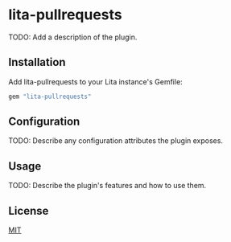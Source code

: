 # lita-pullrequests

TODO: Add a description of the plugin.

## Installation

Add lita-pullrequests to your Lita instance's Gemfile:

``` ruby
gem "lita-pullrequests"
```


## Configuration

TODO: Describe any configuration attributes the plugin exposes.

## Usage

TODO: Describe the plugin's features and how to use them.

## License

[MIT](http://opensource.org/licenses/MIT)
